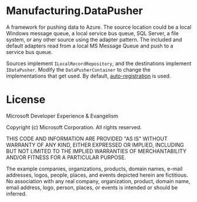 Manufacturing.DataPusher
=======================

A framework for pushing data to Azure. The source location could be a local Windows message queue, a local service bus queue, SQL Server, a file system, or any other source using the adapter pattern. The included and default adapters read from a local MS Message Queue and push to a service bus queue.

Sources implement `ILocalRecordRepository`, and the destinations implement `IDataPusher`. Modify the `DataPusherContainer` to change the implementations that get used. By default, [auto-registration](http://structuremap.github.io/registration/auto-registration-and-conventions/) is used.

# License

Microsoft Developer Experience & Evangelism

Copyright (c) Microsoft Corporation. All rights reserved.

THIS CODE AND INFORMATION ARE PROVIDED "AS IS" WITHOUT WARRANTY OF ANY KIND, EITHER EXPRESSED OR IMPLIED, INCLUDING BUT NOT LIMITED TO THE IMPLIED WARRANTIES OF MERCHANTABILITY AND/OR FITNESS FOR A PARTICULAR PURPOSE.

The example companies, organizations, products, domain names, e-mail addresses, logos, people, places, and events depicted herein are fictitious. No association with any real company, organization, product, domain name, email address, logo, person, places, or events is intended or should be inferred.
